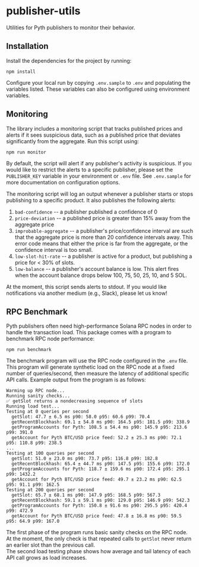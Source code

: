 # publisher-utils

Utilities for Pyth publishers to monitor their behavior. 

## Installation

Install the dependencies for the project by running:

```
npm install
```

Configure your local run by copying `.env.sample` to `.env` and populating the variables listed.
These variables can also be configured using environment variables.

## Monitoring

The library includes a monitoring script that tracks published prices and alerts if it sees suspicious data, such as a published price that deviates significantly from the aggregate. 
Run this script using:


```
npm run monitor 
```

By default, the script will alert if any publisher's activity is suspicious. If you would like to restrict the alerts 
to a specific publisher, please set the `PUBLISHER_KEY` variable in your environment or `.env` file.
See `.env.sample` for more documentation on configuration options.

The monitoring script will log an output whenever a publisher starts or stops publishing to a specific product.
It also publishes the following alerts:

1. `bad-confidence` -- a publisher published a confidence of 0
2. `price-deviation` -- a published price is greater than 15% away from the aggregate price
3. `improbable-aggregate` -- a publisher's price/confidence interval are such that the aggregate price is more than 20 confidence intervals away. This
   error code means that either the price is far from the aggregate, or the confidence interval is too small.
4. `low-slot-hit-rate` -- a publisher is active for a product, but publishing a price for < 30% of slots.
5. `low-balance` -- a publisher's account balance is low. This alert fires when the account balance drops below 
                    100, 75, 50, 25, 10, and 5 SOL.

At the moment, this script sends alerts to stdout.
If you would like notifications via another medium (e.g., Slack), please let us know!

## RPC Benchmark

Pyth publishers often need high-performance Solana RPC nodes in order to handle the transaction load.
This package comes with a program to benchmark RPC node performance:

```
npm run benchmark
```

The benchmark program will use the RPC node configured in the `.env` file.
This program will generate synthetic load on the RPC node at a fixed number of queries/second, then measure the latency of additional specific API calls.
Example output from the program is as follows:

```
Warming up RPC node...
Running sanity checks...
✅ getSlot returns a nondecreasing sequence of slots
Running load test...
Testing at 0 queries per second
  getSlot: 47.7 ± 6.5 ms p90: 58.0 p95: 60.6 p99: 70.4
  getRecentBlockhash: 69.1 ± 54.8 ms p90: 164.5 p95: 181.5 p99: 338.9
  getProgramAccounts for Pyth: 108.5 ± 54.4 ms p90: 145.9 p95: 213.6 p99: 391.0
  getAccount for Pyth BTC/USD price feed: 52.2 ± 25.3 ms p90: 72.1 p95: 110.8 p99: 238.5
...
Testing at 100 queries per second
  getSlot: 51.0 ± 23.0 ms p90: 73.7 p95: 116.8 p99: 182.8
  getRecentBlockhash: 65.4 ± 44.7 ms p90: 147.5 p95: 155.6 p99: 172.0
  getProgramAccounts for Pyth: 118.7 ± 159.6 ms p90: 172.4 p95: 295.1 p99: 1432.2
  getAccount for Pyth BTC/USD price feed: 49.7 ± 23.2 ms p90: 62.5 p95: 91.1 p99: 162.5
Testing at 200 queries per second
  getSlot: 65.7 ± 68.1 ms p90: 147.9 p95: 168.5 p99: 567.3
  getRecentBlockhash: 59.1 ± 59.1 ms p90: 129.0 p95: 146.9 p99: 542.3
  getProgramAccounts for Pyth: 150.8 ± 91.6 ms p90: 295.5 p95: 420.4 p99: 472.9
  getAccount for Pyth BTC/USD price feed: 47.8 ± 16.8 ms p90: 59.5 p95: 64.9 p99: 167.0
```

The first phase of the program runs basic sanity checks on the RPC node.
At the moment, the only check is that repeated calls to `getSlot` never return an earlier slot than the previous call.   
The second load testing phase shows how average and tail latency of each API call grows as load increases.
